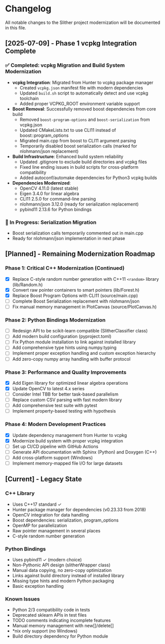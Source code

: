 # Changelog

All notable changes to the Slither project modernization will be documented in this file.

## [2025-07-09] - Phase 1 vcpkg Integration Complete

### ✅ Completed: vcpkg Migration and Build System Modernization
- **vcpkg Integration**: Migrated from Hunter to vcpkg package manager
  - Created `vcpkg.json` manifest file with modern dependencies
  - Updated `build.sh` script to automatically detect and use vcpkg toolchain
  - Added proper VCPKG_ROOT environment variable support
- **Boost Removal**: Successfully removed boost dependencies from core build
  - Removed `boost-program-options` and `boost-serialization` from vcpkg.json
  - Updated CMakeLists.txt to use CLI11 instead of boost::program_options
  - Migrated main.cpp from boost to CLI11 argument parsing
  - Temporarily disabled boost serialization calls (marked for nlohmann/json replacement)
- **Build Infrastructure**: Enhanced build system reliability
  - Updated .gitignore to exclude build directories and vcpkg files
  - Fixed line ending issues in build scripts for cross-platform compatibility
  - Added autoconf/automake dependencies for Python3 vcpkg builds
- **Dependencies Modernized**:
  - OpenCV 4.11.0 (latest stable)
  - Eigen 3.4.0 for linear algebra
  - CLI11 2.5.0 for command-line parsing
  - nlohmann/json 3.12.0 (ready for serialization replacement)
  - pybind11 2.13.6 for Python bindings

### 🔄 In Progress: Serialization Migration
- Boost serialization calls temporarily commented out in main.cpp
- Ready for nlohmann/json implementation in next phase

## [Planned] - Remaining Modernization Roadmap

### Phase 1: Critical C++ Modernization (Continued)
- [x] Replace C-style random number generation with C++11 `<random>` library (lib/Random.h)
- [x] Convert raw pointer containers to smart pointers (lib/Forest.h)
- [x] Replace Boost Program Options with CLI11 (source/main.cpp)
- [ ] Complete Boost Serialization replacement with nlohmann/json
- [ ] Fix manual memory management in PlotCanvas (source/PlotCanvas.h)

### Phase 2: Python Bindings Modernization
- [ ] Redesign API to be scikit-learn compatible (SlitherClassifier class)
- [ ] Add modern build configuration (pyproject.toml)
- [ ] Fix Python module installation to link against installed library
- [ ] Add comprehensive type hints using numpy.typing
- [ ] Implement proper exception handling and custom exception hierarchy
- [ ] Add zero-copy numpy array handling with buffer protocol

### Phase 3: Performance and Quality Improvements
- [x] Add Eigen library for optimized linear algebra operations
- [x] Update OpenCV to latest 4.x series
- [ ] Consider Intel TBB for better task-based parallelism
- [ ] Replace custom CSV parsing with fast modern library
- [ ] Add comprehensive test suite with pytest
- [ ] Implement property-based testing with hypothesis

### Phase 4: Modern Development Practices
- [x] Update dependency management from Hunter to vcpkg
- [x] Modernize build system with proper vcpkg integration
- [ ] Set up CI/CD pipeline with GitHub Actions
- [ ] Generate API documentation with Sphinx (Python) and Doxygen (C++)
- [ ] Add cross-platform support (Windows)
- [ ] Implement memory-mapped file I/O for large datasets

## [Current] - Legacy State

### C++ Library
- Uses C++17 standard ✓
- Hunter package manager for dependencies (v0.23.33 from 2018)
- OpenCV integration for data handling
- Boost dependencies: serialization, program_options
- OpenMP for parallelization
- Raw pointer management in several places
- C-style random number generation

### Python Bindings
- Uses pybind11 ✓ (modern choice)
- Non-Pythonic API design (slitherWrapper class)
- Manual data copying, no zero-copy optimization
- Links against build directory instead of installed library
- Missing type hints and modern Python packaging
- Basic exception handling

### Known Issues
- Python 2/3 compatibility code in tests
- Deprecated sklearn APIs in test files
- TODO comments indicating incomplete features
- Manual memory management with new[]/delete[]
- *nix only support (no Windows)
- Build directory dependency for Python module